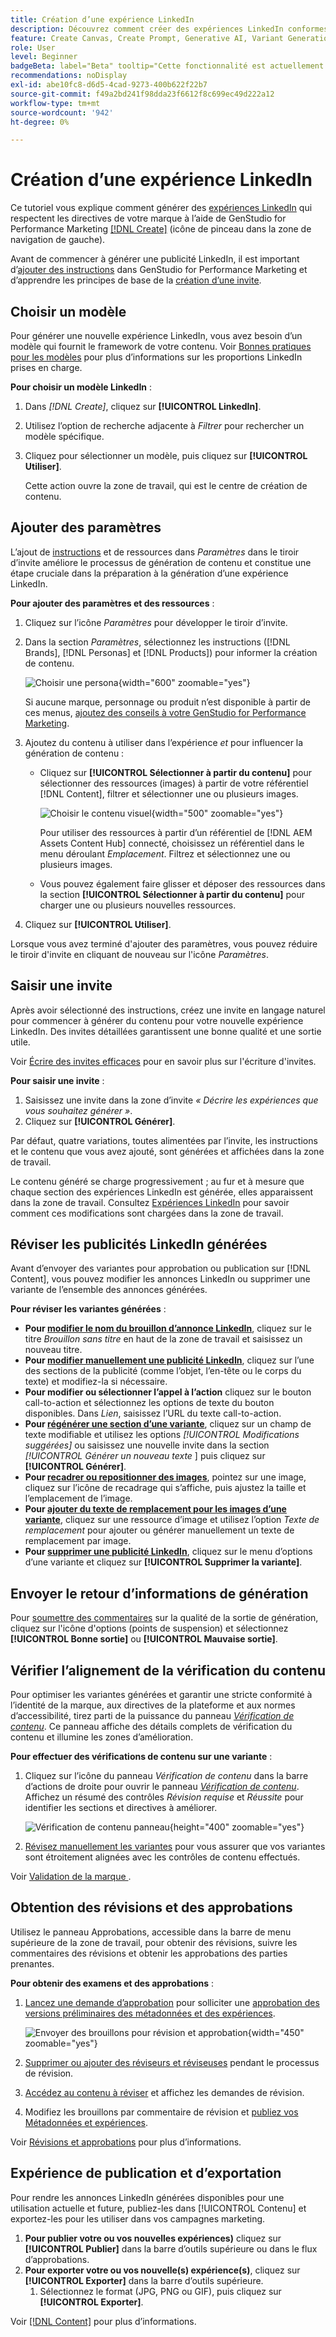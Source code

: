 ```yaml
---
title: Création d’une expérience LinkedIn
description: Découvrez comment créer des expériences LinkedIn conformes à la marque avec Adobe GenStudio for Performance Marketing.
feature: Create Canvas, Create Prompt, Generative AI, Variant Generation, Content Generation
role: User
level: Beginner
badgeBeta: label="Beta" tooltip="Cette fonctionnalité est actuellement disponible dans Beta, de sorte que certaines d’entre elles peuvent être limitées ou susceptibles d’être modifiées."
recommendations: noDisplay
exl-id: abe10fc8-d6d5-4cad-9273-400b622f22b7
source-git-commit: f49a2bd241f98dda23f6612f8c699ec49d222a12
workflow-type: tm+mt
source-wordcount: '942'
ht-degree: 0%

---
```


# Création d’une expérience LinkedIn

Ce tutoriel vous explique comment générer des [expériences LinkedIn](/help/user-guide/create/meta-experiences.md) qui respectent les directives de votre marque à l’aide de GenStudio for Performance Marketing [[!DNL Create]](/help/user-guide/create/overview.md) (icône de pinceau dans la zone de navigation de gauche).

Avant de commencer à générer une publicité LinkedIn, il est important d’[ajouter des instructions](/help/user-guide/guidelines/add-guidelines.md) dans GenStudio for Performance Marketing et d’apprendre les principes de base de la [création d’une invite](/help/user-guide/effective-prompts.md).

## Choisir un modèle

Pour générer une nouvelle expérience LinkedIn, vous avez besoin d’un modèle qui fournit le framework de votre contenu. Voir [Bonnes pratiques pour les modèles](/help/user-guide/content/best-practices-for-templates.md#follow-channel-specific-template-guidelines) pour plus d’informations sur les proportions LinkedIn prises en charge.

**Pour choisir un modèle LinkedIn** :

1. Dans _[!DNL Create]_, cliquez sur **[!UICONTROL LinkedIn]**.
1. Utilisez l’option de recherche adjacente à _Filtrer_ pour rechercher un modèle spécifique.
1. Cliquez pour sélectionner un modèle, puis cliquez sur **[!UICONTROL Utiliser]**.

   Cette action ouvre la zone de travail, qui est le centre de création de contenu.

## Ajouter des paramètres

L’ajout de [instructions](/help/user-guide/guidelines/overview.md) et de ressources dans _Paramètres_ dans le tiroir d’invite améliore le processus de génération de contenu et constitue une étape cruciale dans la préparation à la génération d’une expérience LinkedIn.

**Pour ajouter des paramètres et des ressources** :

1. Cliquez sur l’icône _Paramètres_ pour développer le tiroir d’invite.
1. Dans la section _Paramètres_, sélectionnez les instructions ([!DNL Brands], [!DNL Personas] et [!DNL Products]) pour informer la création de contenu.

   ![Choisir une persona](/help/assets/persona-select.png){width="600" zoomable="yes"}

   Si aucune marque, personnage ou produit n’est disponible à partir de ces menus, [ajoutez des conseils à votre GenStudio for Performance Marketing](/help/user-guide/guidelines/add-guidelines.md).

1. Ajoutez du contenu à utiliser dans l’expérience *et* pour influencer la génération de contenu :
   * Cliquez sur **[!UICONTROL Sélectionner à partir du contenu]** pour sélectionner des ressources (images) à partir de votre référentiel [!DNL Content], filtrer et sélectionner une ou plusieurs images.

     ![Choisir le contenu visuel](/help/assets/content-select-meta.png){width="500" zoomable="yes"}

     Pour utiliser des ressources à partir d’un référentiel de [!DNL AEM Assets Content Hub] connecté, choisissez un référentiel dans le menu déroulant _Emplacement_. Filtrez et sélectionnez une ou plusieurs images.

   * Vous pouvez également faire glisser et déposer des ressources dans la section **[!UICONTROL Sélectionner à partir du contenu]** pour charger une ou plusieurs nouvelles ressources.
1. Cliquez sur **[!UICONTROL Utiliser]**.

Lorsque vous avez terminé d&#39;ajouter des paramètres, vous pouvez réduire le tiroir d&#39;invite en cliquant de nouveau sur l&#39;icône _Paramètres_.

## Saisir une invite

Après avoir sélectionné des instructions, créez une invite en langage naturel pour commencer à générer du contenu pour votre nouvelle expérience LinkedIn. Des invites détaillées garantissent une bonne qualité et une sortie utile.

Voir [Écrire des invites efficaces](/help/user-guide/effective-prompts.md) pour en savoir plus sur l&#39;écriture d&#39;invites.

**Pour saisir une invite** :

1. Saisissez une invite dans la zone d’invite _« Décrire les expériences que vous souhaitez générer »_.
1. Cliquez sur **[!UICONTROL Générer]**.

Par défaut, quatre variations, toutes alimentées par l’invite, les instructions et le contenu que vous avez ajouté, sont générées et affichées dans la zone de travail.

Le contenu généré se charge progressivement ; au fur et à mesure que chaque section des expériences LinkedIn est générée, elles apparaissent dans la zone de travail. Consultez [Expériences LinkedIn](/help/user-guide/create/linkedin-experiences.md#progressive-loading) pour savoir comment ces modifications sont chargées dans la zone de travail.

## Réviser les publicités LinkedIn générées

Avant d’envoyer des variantes pour approbation ou publication sur [!DNL Content], vous pouvez modifier les annonces LinkedIn ou supprimer une variante de l’ensemble des annonces générées.

**Pour réviser les variantes générées** :

* **Pour [modifier le nom du brouillon d’annonce LinkedIn](/help/user-guide/create/manage-variants.md#change-draft-name)**, cliquez sur le titre _Brouillon sans titre_ en haut de la zone de travail et saisissez un nouveau titre.
* **Pour [modifier manuellement une publicité LinkedIn](/help/user-guide/create/manage-variants.md#manually-edit-text)**, cliquez sur l’une des sections de la publicité (comme l’objet, l’en-tête ou le corps du texte) et modifiez-la si nécessaire.
* **Pour modifier ou sélectionner l’appel à l’action** cliquez sur le bouton call-to-action et sélectionnez les options de texte du bouton disponibles. Dans _Lien_, saisissez l’URL du texte call-to-action.
* **Pour [régénérer une section d’une variante](/help/user-guide/create/manage-variants.md#re-generate-sections)**, cliquez sur un champ de texte modifiable et utilisez les options _[!UICONTROL Modifications suggérées]_ ou saisissez une nouvelle invite dans la section _[!UICONTROL Générer un nouveau texte_ &#x200B;] puis cliquez sur **[!UICONTROL Générer]**.
* **Pour [recadrer ou repositionner des images](/help/user-guide/create/manage-variants.md#crop-assets)**, pointez sur une image, cliquez sur l’icône de recadrage qui s’affiche, puis ajustez la taille et l’emplacement de l’image.
* **Pour [ajouter du texte de remplacement pour les images d’une variante](/help/user-guide/create/manage-variants.md#add-alt-text-for-images)**, cliquez sur une ressource d’image et utilisez l’option _Texte de remplacement_ pour ajouter ou générer manuellement un texte de remplacement par image.
* **Pour [supprimer une publicité LinkedIn](/help/user-guide/create/manage-variants.md#delete-variant)**, cliquez sur le menu d’options d’une variante et cliquez sur **[!UICONTROL Supprimer la variante]**.

## Envoyer le retour d’informations de génération

Pour [soumettre des commentaires](/help/user-guide/create/manage-variants.md#generation-feedback) sur la qualité de la sortie de génération, cliquez sur l&#39;icône d&#39;options (points de suspension) et sélectionnez **[!UICONTROL Bonne sortie]** ou **[!UICONTROL Mauvaise sortie]**.

## Vérifier l’alignement de la vérification du contenu

Pour optimiser les variantes générées et garantir une stricte conformité à l’identité de la marque, aux directives de la plateforme et aux normes d’accessibilité, tirez parti de la puissance du panneau [_Vérification de contenu_](/help/user-guide/guidelines/brand-validation.md#content-check-panel). Ce panneau affiche des détails complets de vérification du contenu et illumine les zones d’amélioration.

**Pour effectuer des vérifications de contenu sur une variante** :

1. Cliquez sur l’icône du panneau _Vérification de contenu_ dans la barre d’actions de droite pour ouvrir le panneau [_Vérification de contenu_](/help/user-guide/guidelines/brand-validation.md#content-check-panel). Affichez un résumé des contrôles *Révision requise* et *Réussite* pour identifier les sections et directives à améliorer.

   ![_Vérification de contenu_ panneau](/help/assets/content-check-panel.png){height="400" zoomable="yes"}

1. [Révisez manuellement les variantes](#revise-generated-variants) pour vous assurer que vos variantes sont étroitement alignées avec les contrôles de contenu effectués.

Voir [ Validation de la marque ](/help/user-guide/guidelines/brand-validation.md).

## Obtention des révisions et des approbations

Utilisez le panneau Approbations, accessible dans la barre de menu supérieure de la zone de travail, pour obtenir des révisions, suivre les commentaires des révisions et obtenir les approbations des parties prenantes.

**Pour obtenir des examens et des approbations** :

1. [Lancez une demande d’approbation](/help/user-guide/approvals/request-review.md) pour solliciter une [approbation des versions préliminaires des métadonnées et des expériences](/help/user-guide/approvals/approve-content.md).

   ![Envoyer des brouillons pour révision et approbation](/help/assets/send-approval-meta.png){width="450" zoomable="yes"}

1. [Supprimer ou ajouter des réviseurs et réviseuses](/help/user-guide/approvals/review-and-edit.md#manage-approvals) pendant le processus de révision.
1. [Accédez au contenu à réviser](/help/user-guide/approvals/review-and-edit.md#access-content-for-review) et affichez les demandes de révision.
1. Modifiez les brouillons par commentaire de révision et [publiez vos Métadonnées et expériences](#publish-and-export-experience).

Voir [Révisions et approbations](/help/user-guide/approvals/overview.md) pour plus d’informations.

## Expérience de publication et d’exportation

Pour rendre les annonces LinkedIn générées disponibles pour une utilisation actuelle et future, publiez-les dans [!UICONTROL Contenu] et exportez-les pour les utiliser dans vos campagnes marketing.

1. **Pour publier votre ou vos nouvelles expériences)** cliquez sur **[!UICONTROL Publier]** dans la barre d’outils supérieure ou dans le flux d’approbations.
1. **Pour exporter votre ou vos nouvelle(s) expérience(s)**, cliquez sur **[!UICONTROL Exporter]** dans la barre d’outils supérieure.
   1. Sélectionnez le format (JPG, PNG ou GIF), puis cliquez sur **[!UICONTROL Exporter]**.

Voir [[!DNL Content]](/help/user-guide/content/overview.md#search-and-find-approved-content) pour plus d’informations.

